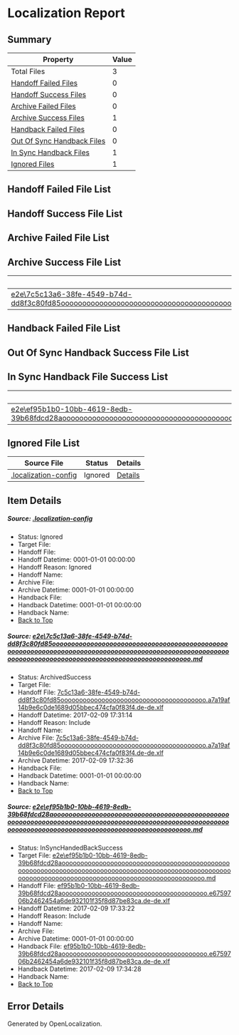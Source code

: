 # <a name='report-top'></a> Localization Report

## Summary
 Property | Value 
 -------- | ----- 
 Total Files | 3
[ Handoff Failed Files ](#handoff-failed-list)| 0
[ Handoff Success Files ](#handoff-success-list)| 0
[ Archive Failed Files ](#archive-failed-list)| 0
[ Archive Success Files ](#archive-success-list)| 1
[ Handback Failed Files ](#handback-failed-list)| 0
[ Out Of Sync Handback Files ](#outofsync-handback-success-list)| 0
[ In Sync Handback Files ](#insync-handback-success-list)| 1
[ Ignored Files ](#ignored-list)| 1

## <a name='handoff-failed-list'></a> Handoff Failed File List

## <a name='handoff-success-list'></a> Handoff Success File List

## <a name='archive-failed-list'></a> Archive Failed File List

## <a name='archive-success-list'></a> Archive Success File List
 Source File | Status | Details 
 ----------- | ------ | ------- 
 [e2e\7c5c13a6-38fe-4549-b74d-dd8f3c80fd85oooooooooooooooooooooooooooooooooooooooooooooooooooooooooooooooooooooooooooooooooooooooooooooooooooooooooooooooooooooooooooooooooooooooooooooooooooooooo.md](https://github.com/OpenLocalizationTestOrg/ol-test0/blob/69b17b1de805150c3ba04a0d21417326a82df539/e2e/7c5c13a6-38fe-4549-b74d-dd8f3c80fd85oooooooooooooooooooooooooooooooooooooooooooooooooooooooooooooooooooooooooooooooooooooooooooooooooooooooooooooooooooooooooooooooooooooooooooooooooooooooo.md) | ArchivedSuccess | [Details](#f962015502e64b707da46924e4c58e3017c97f3b1)

## <a name='handback-failed-list'></a> Handback Failed File List

## <a name='outofsync-handback-success-list'></a> Out Of Sync Handback Success File List

## <a name='insync-handback-success-list'></a> In Sync Handback File Success List
 Source File | Status | Details 
 ----------- | ------ | ------- 
 [e2e\ef95b1b0-10bb-4619-8edb-39b68fdcd28aoooooooooooooooooooooooooooooooooooooooooooooooooooooooooooooooooooooooooooooooooooooooooooooooooooooooooooooooooooooooooooooooooooooooooooooooooooooooo.md](https://github.com/OpenLocalizationTestOrg/ol-test0/blob/23fdd3da7e3c782d395fe455ca5c7fe1e30c89f7/e2e/ef95b1b0-10bb-4619-8edb-39b68fdcd28aoooooooooooooooooooooooooooooooooooooooooooooooooooooooooooooooooooooooooooooooooooooooooooooooooooooooooooooooooooooooooooooooooooooooooooooooooooooooo.md) | InSyncHandedBackSuccess | [Details](#8d554691daf7f271dde1e81e0818b57b4a9564642)

## <a name='ignored-list'></a> Ignored File List
 Source File | Status | Details 
 ----------- | ------ | ------- 
 [.localization-config](https://github.com/OpenLocalizationTestOrg/ol-test0/blob/23fdd3da7e3c782d395fe455ca5c7fe1e30c89f7/.localization-config) | Ignored | [Details](#cb0632cf59c1387fc1742bfb9fa3c47f87e2e5c90)

## Item Details
##### <a name='cb0632cf59c1387fc1742bfb9fa3c47f87e2e5c90'></a> Source: [.localization-config](https://github.com/OpenLocalizationTestOrg/ol-test0/blob/23fdd3da7e3c782d395fe455ca5c7fe1e30c89f7/.localization-config)
* Status: Ignored
* Target File: 
* Handoff File: 
* Handoff Datetime: 0001-01-01 00:00:00
* Handoff Reason: Ignored
* Handoff Name: 
* Archive File: 
* Archive Datetime: 0001-01-01 00:00:00
* Handback File: 
* Handback Datetime: 0001-01-01 00:00:00
* Handback Name: 
* [Back to Top](#report-top)

##### <a name='f962015502e64b707da46924e4c58e3017c97f3b1'></a> Source: [e2e\7c5c13a6-38fe-4549-b74d-dd8f3c80fd85oooooooooooooooooooooooooooooooooooooooooooooooooooooooooooooooooooooooooooooooooooooooooooooooooooooooooooooooooooooooooooooooooooooooooooooooooooooooo.md](https://github.com/OpenLocalizationTestOrg/ol-test0/blob/69b17b1de805150c3ba04a0d21417326a82df539/e2e/7c5c13a6-38fe-4549-b74d-dd8f3c80fd85oooooooooooooooooooooooooooooooooooooooooooooooooooooooooooooooooooooooooooooooooooooooooooooooooooooooooooooooooooooooooooooooooooooooooooooooooooooooo.md)
* Status: ArchivedSuccess
* Target File: 
* Handoff File: [7c5c13a6-38fe-4549-b74d-dd8f3c80fd85ooooooooooooooooooooooooooooooooooooooo.a7a19af14b9e6c0de1689d05bbec474cfa0f83f4.de-de.xlf](https://github.com/OpenLocalizationTestOrg/ol-test0-handoff/blob/0856ddc67170ff3863971ac33651b4f3f4d6b1ef/ol-handoff/OpenLocalizationTestOrg/ol-test0-dede/shujia/ht/7c5c13a6-38fe-4549-b74d-dd8f3c80fd85ooooooooooooooooooooooooooooooooooooooo.a7a19af14b9e6c0de1689d05bbec474cfa0f83f4.de-de.xlf)
* Handoff Datetime: 2017-02-09 17:31:14
* Handoff Reason: Include
* Handoff Name: 
* Archive File: [7c5c13a6-38fe-4549-b74d-dd8f3c80fd85ooooooooooooooooooooooooooooooooooooooo.a7a19af14b9e6c0de1689d05bbec474cfa0f83f4.de-de.xlf](https://github.com/OpenLocalizationTestOrg/ol-test0-handoff/blob/ea34c28a47e65a3c76c9dfd6960f9474d82b7fdb/ol-archive/OpenLocalizationTestOrg/ol-test0-dede/shujia/ht/7c5c13a6-38fe-4549-b74d-dd8f3c80fd85ooooooooooooooooooooooooooooooooooooooo.a7a19af14b9e6c0de1689d05bbec474cfa0f83f4.de-de.xlf)
* Archive Datetime: 2017-02-09 17:32:36
* Handback File: 
* Handback Datetime: 0001-01-01 00:00:00
* Handback Name: 
* [Back to Top](#report-top)

##### <a name='8d554691daf7f271dde1e81e0818b57b4a9564642'></a> Source: [e2e\ef95b1b0-10bb-4619-8edb-39b68fdcd28aoooooooooooooooooooooooooooooooooooooooooooooooooooooooooooooooooooooooooooooooooooooooooooooooooooooooooooooooooooooooooooooooooooooooooooooooooooooooo.md](https://github.com/OpenLocalizationTestOrg/ol-test0/blob/23fdd3da7e3c782d395fe455ca5c7fe1e30c89f7/e2e/ef95b1b0-10bb-4619-8edb-39b68fdcd28aoooooooooooooooooooooooooooooooooooooooooooooooooooooooooooooooooooooooooooooooooooooooooooooooooooooooooooooooooooooooooooooooooooooooooooooooooooooooo.md)
* Status: InSyncHandedBackSuccess
* Target File: [e2e\ef95b1b0-10bb-4619-8edb-39b68fdcd28aoooooooooooooooooooooooooooooooooooooooooooooooooooooooooooooooooooooooooooooooooooooooooooooooooooooooooooooooooooooooooooooooooooooooooooooooooooooooo.md](https://github.com/OpenLocalizationTestOrg/ol-test0-dede/blob/382b2b75ed78c68167bd0b3033c08dd3b90303d6/e2e/ef95b1b0-10bb-4619-8edb-39b68fdcd28aoooooooooooooooooooooooooooooooooooooooooooooooooooooooooooooooooooooooooooooooooooooooooooooooooooooooooooooooooooooooooooooooooooooooooooooooooooooooo.md)
* Handoff File: [ef95b1b0-10bb-4619-8edb-39b68fdcd28aooooooooooooooooooooooooooooooooooooooo.e6759706b2462454a6de932101f35f8d87be83ca.de-de.xlf](https://github.com/OpenLocalizationTestOrg/ol-test0-handoff/blob/8d2df42dc51cd61a2878035af74f28b5c91ca4bb/ol-handoff/OpenLocalizationTestOrg/ol-test0-dede/shujia/ht/ef95b1b0-10bb-4619-8edb-39b68fdcd28aooooooooooooooooooooooooooooooooooooooo.e6759706b2462454a6de932101f35f8d87be83ca.de-de.xlf)
* Handoff Datetime: 2017-02-09 17:33:22
* Handoff Reason: Include
* Handoff Name: 
* Archive File: 
* Archive Datetime: 0001-01-01 00:00:00
* Handback File: [ef95b1b0-10bb-4619-8edb-39b68fdcd28aooooooooooooooooooooooooooooooooooooooo.e6759706b2462454a6de932101f35f8d87be83ca.de-de.xlf](https://github.com/OpenLocalizationTestOrg/ol-test0-handback/blob/baf0743283d7316bd588d2b673dc2128bfe8e6b2/ol-handback/OpenLocalizationTestOrg/ol-test0-dede/shujia/ht/ef95b1b0-10bb-4619-8edb-39b68fdcd28aooooooooooooooooooooooooooooooooooooooo.e6759706b2462454a6de932101f35f8d87be83ca.de-de.xlf)
* Handback Datetime: 2017-02-09 17:34:28
* Handback Name: 
* [Back to Top](#report-top)


## Error Details

Generated by OpenLocalization.
